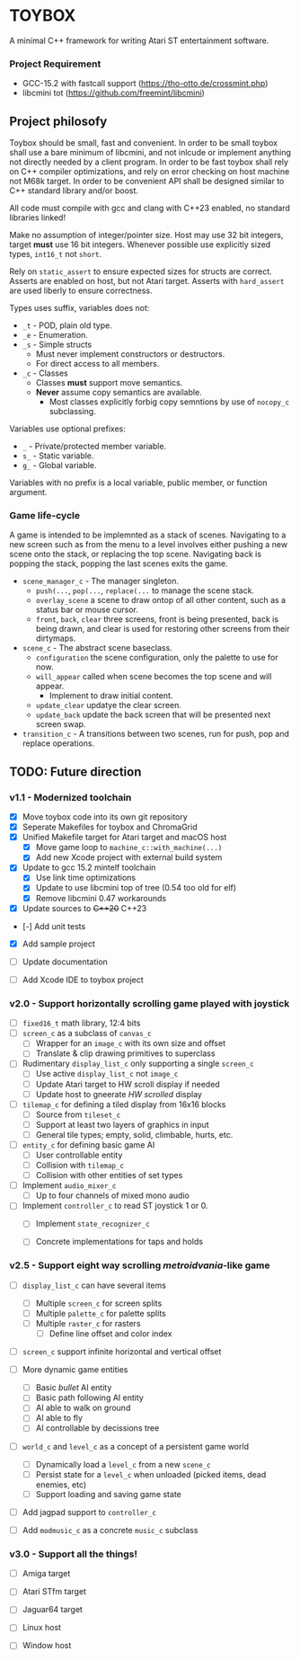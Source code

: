 # TOYBOX

A minimal C++ framework for writing Atari ST entertainment software.

### Project Requirement

* GCC-15.2 with fastcall support (https://tho-otto.de/crossmint.php)
* libcmini tot (https://github.com/freemint/libcmini)

## Project philosofy

Toybox should be small, fast and convenient. In order to be small toybox shall use a bare minimum of libcmini, and not inlcude or implement anything not directly needed by a client program. In order to be fast toybox shall rely on C++ compiler optimizations, and rely on error checking on host machine not M68k target. In order to be convenient API shall be designed similar to C++ standard library and/or boost.

All code must compile with gcc and clang with C++23 enabled, no standard libraries linked!

Make no assumption of integer/pointer size. Host may use 32 bit integers, target **must** use 16 bit integers. Whenever possible use explicitly sized types, `int16_t` not `short`.

Rely on `static_assert` to ensure expected sizes for structs are correct. Asserts are enabled on host, but not Atari target. Asserts with `hard_assert` are used liberly to ensure correctness.
    
Types uses suffix, variables does not:

* `_t` - POD, plain old type.
* `_e` - Enumeration.
* `_s` - Simple structs
    * Must never implement constructors or destructors.
    * For direct access to all members.
* `_c` - Classes
    * Classes **must** support move semantics.
    * **Never** assume copy semantics are available.
        * Most classes explicitly forbig copy semntions by use of `nocopy_c` subclassing.

Variables use optional prefixes:

* `_` - Private/protected member variable.
* `s_` - Static variable.
* `g_` - Global variable.

Variables with no prefix is a local variable, public member, or function argument.



### Game life-cycle

A game is intended to be implemnted as a stack of scenes. Navigating to a new screen such as from the menu to a level involves either pushing a new scene onto the stack, or replacing the top scene. Navigating back is popping the stack, popping the last scenes exits the game.

* `scene_manager_c` - The manager singleton.
    * `push(...`, `pop(...`, `replace(...` to manage the scene stack.
    * `overlay_scene` a scene to draw ontop of all other content, such as a status bar or mouse cursor.
    * `front`, `back`, `clear` three screens, front is being presented, back is being drawn, and clear is used for restoring other screens from their dirtymaps.
* `scene_c` - The abstract scene baseclass.
    * `configuration` the scene configuration, only the palette to use for now.
    * `will_appear` called when scene becomes the top scene and will appear.
        * Implement to draw initial content.
    * `update_clear` updatye the clear screen.
    * `update_back` update the back screen that will be presented next screen swap.
* `transition_c` - A transitions between two scenes, run for push, pop and replace operations.
    
    
## TODO: Future direction

### v1.1 - Modernized toolchain
- [x] Move toybox code into its own git repository
- [x] Seperate Makefiles for toybox and ChromaGrid
- [x] Unified Makefile target for Atari target and macOS host
    - [x] Move game loop to `machine_c::with_machine(...)`
    - [x] Add new Xcode project with external build system
- [x] Update to gcc 15.2 mintelf toolchain
    - [x] Use link time optimizations
    - [x] Update to use libcmini top of tree (0.54 too old for elf)
    - [x] Remove libcmini 0.47 workarounds
- [x] Update sources to ~~C++20~~ C++23
- [-] Add unit tests
- [x] Add sample project
- [ ] Update documentation 
- [ ] Add Xcode IDE to toybox project


### v2.0 - Support horizontally scrolling game played with joystick
- [ ] `fixed16_t` math library, 12:4 bits
- [ ] `screen_c` as a subclass of `canvas_c`
    - [ ] Wrapper for an `image_c` with its own size and offset
    - [ ] Translate & clip drawing primitives to superclass
- [ ] Rudimentary `display_list_c` only supporting a single `screen_c`
    - [ ] Use active `display_list_c` not `image_c`
    - [ ] Update Atari target to HW scroll display if needed
    - [ ] Update host to gneerate _HW scrolled_ display
- [ ] `tilemap_c` for defining a tiled display from 16x16 blocks
    - [ ] Source from `tileset_c`
    - [ ] Support at least two layers of graphics in input
    - [ ] General tile types; empty, solid, climbable, hurts, etc.
- [ ] `entity_c` for defining basic game AI
    - [ ] User controllable entity
    - [ ] Collision with `tilemap_c`
    - [ ] Collision with other entities of set types
- [ ] Implement `audio_mixer_c`
    - [ ] Up to four channels of mixed mono audio
- [ ] Implement `controller_c` to read ST joystick 1 or 0.
    - [ ] Implement `state_recognizer_c`
    - [ ] Concrete implementations for taps and holds


### v2.5 - Support eight way scrolling _metroidvania_-like game
- [ ] `display_list_c` can have several items
    - [ ] Multiple `screen_c` for screen splits
    - [ ] Multiple `palette_c` for palette splits
    - [ ] Multiple `raster_c` for rasters
        - [ ] Define line offset and color index
- [ ] `screen_c` support infinite horizontal and vertical offset
- [ ] More dynamic game entities
    - [ ] Basic _bullet_ AI entity
    - [ ] Basic path following AI entity
    - [ ] AI able to walk on ground
    - [ ] AI able to fly
    - [ ] AI controllable by decissions tree
- [ ] `world_c` and `level_c` as a concept of a persistent game world
    - [ ] Dynamically load a `level_c` from a new `scene_c`
    - [ ] Persist state for a `level_c` when unloaded (picked items, dead enemies, etc)
    - [ ] Support loading and saving game state
- [ ] Add jagpad support to `controller_c`
- [ ] Add `modmusic_c` as a concrete `music_c` subclass
    

### v3.0 - Support all the things!
- [ ] Amiga target
- [ ] Atari STfm target
- [ ] Jaguar64 target
- [ ] Linux host
- [ ] Window host

